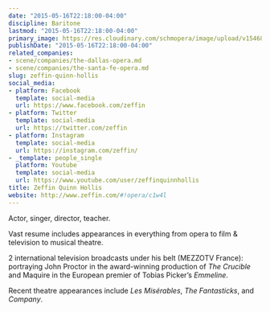 ```yaml
---
date: "2015-05-16T22:18:00-04:00"
discipline: Baritone
lastmod: "2015-05-16T22:18:00-04:00"
primary_image: https://res.cloudinary.com/schmopera/image/upload/v1546831244/media/2019/01/ZeffinQuinnHollis.png
publishDate: "2015-05-16T22:18:00-04:00"
related_companies:
- scene/companies/the-dallas-opera.md
- scene/companies/the-santa-fe-opera.md
slug: zeffin-quinn-hollis
social_media:
- platform: Facebook
  template: social-media
  url: https://www.facebook.com/zeffin
- platform: Twitter
  template: social-media
  url: https://twitter.com/zeffin
- platform: Instagram
  template: social-media
  url: https://instagram.com/zeffin/
- _template: people_single
  platform: Youtube
  template: social-media
  url: https://www.youtube.com/user/zeffinquinnhollis
title: Zeffin Quinn Hollis
website: http://www.zeffin.com/#!opera/c1w4l
---
```

Actor, singer, director, teacher.
 
Vast resume includes appearances in everything from opera to film & television to musical theatre.
 
2 international television broadcasts under his belt (MEZZOTV France): portraying John Proctor in the award-winning production of *The Crucible* and Maquire in the European premier of Tobias Picker’s *Emmeline*. 
 
Recent theatre appearances include *Les Misérables*, *The Fantasticks*, and *Company*.